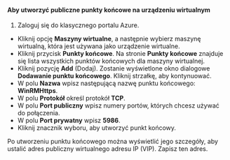 #### Aby utworzyć publiczne punkty końcowe na urządzeniu wirtualnym
1. Zaloguj się do klasycznego portalu Azure.

* Kliknij opcję **Maszyny wirtualne**, a następnie wybierz maszynę wirtualną, która jest używana jako urządzenie wirtualne.
* Kliknij przycisk **Punkty końcowe**. Na stronie **Punkty końcowe** znajduje się lista wszystkich punktów końcowych dla maszyny wirtualnej.
* Kliknij pozycję **Add** (Dodaj). Zostanie wyświetlone okno dialogowe **Dodawanie punktu końcowego**. Kliknij strzałkę, aby kontynuować.
* W polu **Nazwa** wpisz następującą nazwę punktu końcowego: **WinRMHttps**.
* W polu **Protokół** określ protokół **TCP**.
* W polu **Port publiczny** wpisz numery portów, których chcesz używać do połączenia.
* W polu **Port prywatny** wpisz **5986**.
* Kliknij znacznik wyboru, aby utworzyć punkt końcowy.

Po utworzeniu punktu końcowego można wyświetlić jego szczegóły, aby ustalić adres publiczny wirtualnego adresu IP (VIP). Zapisz ten adres.

<!--HONumber=Sep16_HO3-->


